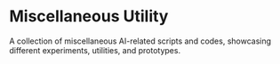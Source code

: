 # Miscellaneous Utility
 A collection of miscellaneous AI-related scripts and codes, showcasing different experiments, utilities, and prototypes.
